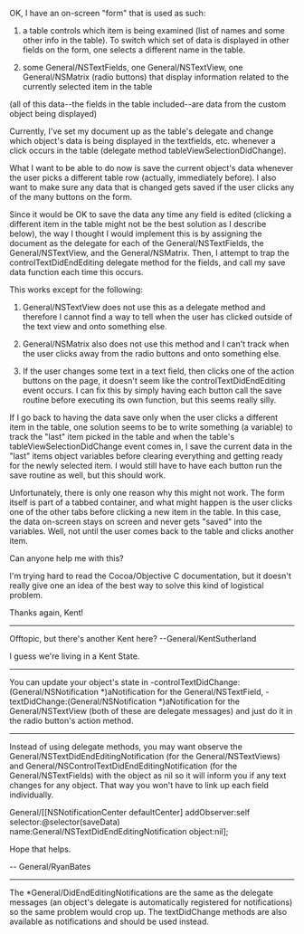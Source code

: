 OK, I have an on-screen "form" that is used as such:

1. a table controls which item is being examined (list of names and some other info in the table). To switch which set of data is displayed in other fields on the form, one selects a different name in the table.

2. some General/NSTextFields, one General/NSTextView, one General/NSMatrix (radio buttons) that display information related to the currently selected item in the table

(all of this data--the fields in the table included--are data from the custom object being displayed)

Currently, I've set my document up as the table's delegate and change which object's data is being displayed in the textfields, etc. whenever a click occurs in the table (delegate method tableViewSelectionDidChange).

What I want to be able to do now is save the current object's data whenever the user picks a different table row (actually, immediately before). I also want to make sure any data that is changed gets saved if the user clicks any of the many buttons on the form.

Since it would be OK to save the data any time any field is edited (clicking a different item in the table might not be the best solution as I describe below), the way I thought I would implement this is by assigning the document as the delegate for each of the General/NSTextFields, the General/NSTextView, and the General/NSMatrix. Then, I attempt to trap the controlTextDidEndEditing delegate method for the fields, and call my save data function each time this occurs.

This works except for the following:

1. General/NSTextView does not use this as a delegate method and therefore I cannot find a way to tell when the user has clicked outside of the text view and onto something else.

2. General/NSMatrix also does not use this method and I can't track when the user clicks away from the radio buttons and onto something else.

3. If the user changes some text in a text field, then clicks one of the action buttons on the page, it doesn't seem like the controlTextDidEndEditing event occurs. I can fix this by simply having each button call the save routine before executing its own function, but this seems really silly.

If I go back to having the data save only when the user clicks a different item in the table, one solution seems to be to write something (a variable) to track the "last" item picked in the table and when the table's tableViewSelectionDidChange event comes in, I save the current data in the "last" items object variables before clearing everything and getting ready for the newly selected item. I would still have to have each button run the save routine as well, but this should work. 

Unfortunately, there is only one reason why this might not work. The form itself is part of a tabbed container, and what might happen is the user clicks one of the other tabs before clicking a new item in the table. In this case, the data on-screen stays on screen and never gets "saved" into the variables. Well, not until the user comes back to the table and clicks another item.

Can anyone help me with this? 

I'm trying hard to read the Cocoa/Objective C documentation, but it doesn't really give one an idea of the best way to solve this kind of logistical problem.

Thanks again,
Kent!

----

Offtopic, but there's another Kent here? --General/KentSutherland

I guess we're living in a Kent State.

----

You can update your object's state in     -controlTextDidChange:(General/NSNotification *)aNotification for the General/NSTextField,     -textDidChange:(General/NSNotification *)aNotification for the General/NSTextView (both of these are delegate messages) and just do it in the radio button's action method.

----

Instead of using delegate methods, you may want observe the General/NSTextDidEndEditingNotification (for the General/NSTextViews) and General/NSControlTextDidEndEditingNotification (for the General/NSTextFields) with the object as nil so it will inform you if any text changes for any object. That way you won't have to link up each field individually.

    
General/[[NSNotificationCenter defaultCenter] addObserver:self
		selector:@selector(saveData)
		name:General/NSTextDidEndEditingNotification
		object:nil];


Hope that helps.

-- General/RyanBates

----

The *General/DidEndEditingNotifications are the same as the delegate messages (an object's delegate is automatically registered for notifications) so the same problem would crop up. The textDidChange methods are also available as notifications and should be used instead.